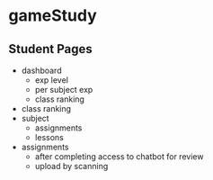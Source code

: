 # gameStudy

## Student Pages
- dashboard
  - exp level
  - per subject exp
  - class ranking
- class ranking
- subject
  - assignments
  - lessons
- assignments
  - after completing access to chatbot for review
  - upload by scanning
